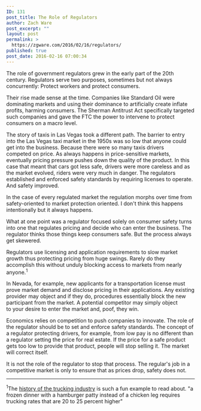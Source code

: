 ```yaml
---
ID: 131
post_title: The Role of Regulators
author: Zach Ware
post_excerpt: ""
layout: post
permalink: >
  https://zgware.com/2016/02/16/regulators/
published: true
post_date: 2016-02-16 07:00:34
---
```

The role of government regulators grew in the early part of the 20th century. Regulators serve two purposes, sometimes but not always concurrently: Protect workers and protect consumers.

Their rise made sense at the time. Companies like Standard Oil were dominating markets and using their dominance to artificially create inflate profits, harming consumers. The Sherman Antitrust Act specifically targeted such companies and gave the FTC the power to intervene to protect consumers on a macro level.

The story of taxis in Las Vegas took a different path. The barrier to entry into the Las Vegas taxi market in the 1950s was so low that anyone could get into the business. Because there were so many taxis drivers competed on price. As always happens in price-sensitive markets, eventually pricing pressure pushes down the quality of the product. In this case that meant that cars got less safe, drivers were more careless and as the market evolved, riders were very much in danger. The regulators established and enforced safety standards by requiring licenses to operate. And safety improved.

In the case of every regulated market the regulation morphs over time from safety-oriented to market protection oriented. I don't think this happens intentionally but it always happens.

What at one point was a regulator focused solely on consumer safety turns into one that regulates pricing and decide who can enter the business. The regulator thinks those things keep consumers safe. But the process always get skewered.

Regulators use licensing and application requirements to slow market growth thus protecting pricing from huge swings. Rarely do they accomplish this without unduly blocking access to markets from nearly anyone.<sup>1</sup>

In Nevada, for example, new applicants for a transportation license must prove market demand and disclose pricing in their applications. Any existing provider may object and if they do, procedures essentially block the new participant from the market. A potential competitor may simply object to your desire to enter the market and, poof, they win.

Economics relies on competition to push companies to innovate. The role of the regulator should be to set and enforce safety standards. The concept of a regulator protecting drivers, for example, from low pay is no different than a regulator setting the price for real estate. If the price for a safe product gets too low to provide that product, people will stop selling it. The market will correct itself.

It is not the role of the regulator to stop that process. The regular's job in a competitive market is only to ensure that as prices drop, safety does not.

----
<sup>1</sup>The <a href="http://www.econlib.org/library/Enc1/TruckingDeregulation.html">history of the trucking industry</a> is such a fun example to read about. "a frozen dinner with a hamburger patty instead of a chicken leg requires trucking rates that are 20 to 25 percent higher"